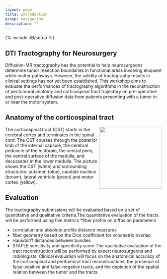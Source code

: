 ```yaml
---
layout: page
title: Introduction
group: navigation
description: ""
---
```

{% include JB/setup %}
## DTI Tractography for Neurosurgery
Diffusion-MR tractography has the potential to help neurosurgeons determine tumor resection boundaries in functional areas involving eloquent white matter pathways. However, the validity of tractography results in clinical settings has not yet been established. This workshop aims to evaluate the performances of tractography algorithms in the reconstruction of peritumoral anatomy and corticospinal tract trajectory on pre-operative and post-operative diffusion data from patients presenting with a tumor in or near the motor system.

## Anatomy of the corticospinal tract 
<img align="right" src="http://www.na-mic.org/Wiki/images/8/8d/CST-SPL-PNL-Atlas-2008-Issue.png" width="200"/>
The corticospinal tract (CST) starts in the cerebral cortex and terminates in the spinal cord. The CST courses through the posterior limb of the internal capsule, the cerebral peduncle of the midbrain, the ventral pons, the ventral surface of the medulla, and decussates in the lower medulla. The picture shows the CST (white) and surrounding structures: putamen (blue), caudate nucleus (brown), lateral ventricle (green) and motor cortex (yellow).


## Evaluation 
The tractography submissions will be evaluated based on a set of quantitative and qualitative criteria.The quantitative evaluation of the tracts will be performed using five metrics
*fiber profile on diffusion parameters
* correlation and absolute profile distance measures
* fiber geometry based on the Dice coefficient for volumetric overlap 
* Hausdorff distances between bundles
* STAPLE sensitivity and specificity score
The qualitative evaluation of the tract reconstruction will be performed by expert neurosurgeons and radiologists. Clinical evaluation will focus on the anatomical accuracy of the corticospinal and peritumoral tract reconstructions, the presence of false-positive and false-negative tracts, and the depiction of the spatial relation between the tumor and the tracts. 
